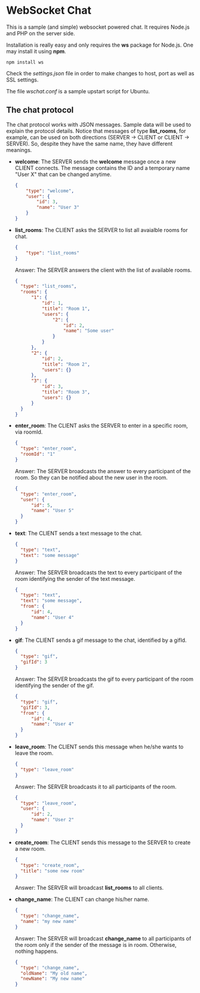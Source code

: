 # WebSocket Chat

This is a sample (and simple) websocket powered chat. It requires Node.js and PHP on the server side.

Installation is really easy and only requires the **ws** package for Node.js. One may install it using **npm**.

```
npm install ws
```

Check the *settings.json* file in order to make changes to host, port as well as SSL settings.

The file *wschat.conf* is a sample upstart script for Ubuntu.

## The chat protocol

The chat protocol works with JSON messages. Sample data will be used to explain the protocol details. Notice that messages of type **list_rooms**, for example, can be used on both directions (SERVER -> CLIENT or CLIENT -> SERVER). So, despite they have the same name, they have different meanings.

- **welcome**: The SERVER sends the **welcome** message once a new CLIENT connects. The message contains the ID and a temporary name "User X" that can be changed anytime.

  ```json
  {
	  "type": "welcome",
	  "user": {
		  "id": 3,
		  "name": "User 3"
	  }
  }
  ```

- **list_rooms**: The CLIENT asks the SERVER to list all avaialble rooms for chat.

  ```json
  {
      "type": "list_rooms"
  }
  ```

  Answer: The SERVER answers the client with the list of available rooms.

  ```json
  {
  	"type": "list_rooms",
  	"rooms": {
  		"1": {
  			"id": 1,
  			"title": "Room 1",
  			"users": {
  				"2": {
  					"id": 2,
  					"name": "Some user"
  				}
  			}
  		},
  		"2": {
  			"id": 2,
  			"title": "Room 2",
  			"users": {}
  		},
  		"3": {
  			"id": 3,
  			"title": "Room 3",
  			"users": {}
  		}
  	}
  }
  ```

- **enter_room**: The CLIENT asks the SERVER to enter in a specific room, via roomId.

  ```json
  {
  	"type": "enter_room",
  	"roomId": "1"
  }
  ```

  Answer: The SERVER broadcasts the answer to every participant of the room. So they can be notified about the new user in the room.

  ```json
  {
  	"type": "enter_room",
  	"user": {
  		"id": 5,
  		"name": "User 5"
  	}
  }
  ```

- **text**: The CLIENT sends a text message to the chat.

  ```json
  {
  	"type": "text",
  	"text": "some message"
  }
  ```

  Answer: The SERVER broadcasts the text to every participant of the room identifying the sender of the text message.

  ```json
  {
  	"type": "text",
  	"text": "some message",
  	"from": {
  		"id": 4,
  		"name": "User 4"
  	}
  }
  ```
- **gif**: The CLIENT sends a gif message to the chat, identified by a gifId.

  ```json
  {
  	"type": "gif",
  	"gifId": 3
  }
  ```

  Answer: The SERVER broadcasts the gif to every participant of the room identifying the sender of the gif.

  ```json
  {
  	"type": "gif",
  	"gifId": 3,
  	"from": {
  		"id": 4,
  		"name": "User 4"
  	}
  }
  ```

- **leave_room**: The CLIENT sends this message when he/she wants to leave the room.

  ```json
  {
  	"type": "leave_room"
  }
  ```

  Answer: The SERVER broadcasts it to all participants of the room.

  ```json
  {
  	"type": "leave_room",
  	"user": {
  		"id": 2,
  		"name": "User 2"
  	}
  }
  ```

- **create_room**: The CLIENT sends this message to the SERVER to create a new room.

  ```json
  {
  	"type": "create_room",
  	"title": "some new room"
  }
  ```

  Answer: The SERVER will broadcast **list_rooms** to all clients.

- **change_name**: The CLIENT can change his/her name.
  ```json
  {
  	"type": "change_name",
  	"name": "my new name"
  }
  ```

  Answer: The SERVER will broadcast **change_name** to all participants of the room only if the sender of the message is in room. Otherwise, nothing happens.

  ```json
  {
  	"type": "change_name",
  	"oldName": "My old name",
  	"newName": "My new name"
  }
  ```
